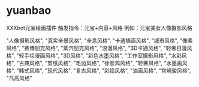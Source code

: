 # yuanbao

XXXbot元宝绘画插件
触发指令：元宝+内容+风格
例如：元宝美女人像摄影风格

"人像摄影风格", "真实全景风格", "全息风格", "卡通插画风格", "城市风格", 
        "像素风格", "赛博朋克风格", "蒸汽朋克风格", "浪漫风格", "3D卡通风格", 
        "轻奢日漫风格", "轻手绘漫画风格", "3D风格", "彩色水墨风格", "工作室摄影风格", 
        "水彩风格", "古典风格", "剪纸风格", "毛边风格", "徐悲鸿风格", 
        "轻奢风格", "水墨画风格", "韩式风格", "现代风格", "复古风格", 
        "彩铅风格", "油画风格", "宫崎骏风格", "凡高风格"
